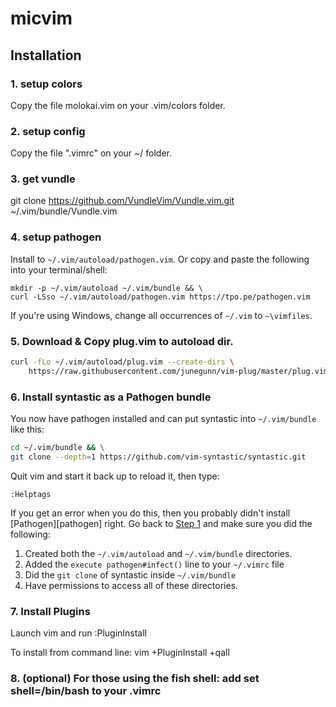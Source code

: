 # micvim


## Installation

### 1. setup colors

Copy the file molokai.vim on your .vim/colors folder.


### 2. setup config

Copy the file ".vimrc" on your ~/ folder.


### 3. get vundle

git clone https://github.com/VundleVim/Vundle.vim.git ~/.vim/bundle/Vundle.vim

### 4. setup pathogen

Install to `~/.vim/autoload/pathogen.vim`.
Or copy and paste the following into your terminal/shell:

    mkdir -p ~/.vim/autoload ~/.vim/bundle && \
    curl -LSso ~/.vim/autoload/pathogen.vim https://tpo.pe/pathogen.vim

If you're using Windows, change all occurrences of `~/.vim` to `~\vimfiles`.

### 5. Download & Copy plug.vim to autoload dir.
```sh
curl -fLo ~/.vim/autoload/plug.vim --create-dirs \
    https://raw.githubusercontent.com/junegunn/vim-plug/master/plug.vim
```

### 6. Install syntastic as a Pathogen bundle

You now have pathogen installed and can put syntastic into `~/.vim/bundle` like
this:
```sh
cd ~/.vim/bundle && \
git clone --depth=1 https://github.com/vim-syntastic/syntastic.git
```
Quit vim and start it back up to reload it, then type:
```vim
:Helptags
```
If you get an error when you do this, then you probably didn't install
[Pathogen][pathogen] right. Go back to [Step 1](#step1) and make sure you did the
following:

1. Created both the `~/.vim/autoload` and `~/.vim/bundle` directories.
2. Added the `execute pathogen#infect()` line to your `~/.vimrc` file
3. Did the `git clone` of syntastic inside `~/.vim/bundle`
4. Have permissions to access all of these directories.


### 7. Install Plugins

Launch vim and run :PluginInstall

To install from command line: vim +PluginInstall +qall

### 8. (optional) For those using the fish shell: add set shell=/bin/bash to your .vimrc
